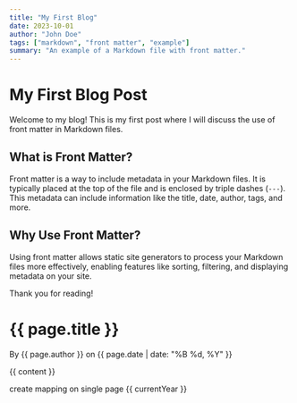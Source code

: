 ```yaml
---
title: "My First Blog"
date: 2023-10-01
author: "John Doe"
tags: ["markdown", "front matter", "example"]
summary: "An example of a Markdown file with front matter."
---
```


# My First Blog Post

Welcome to my blog! This is my first post where I will discuss the use of front matter in Markdown files.

## What is Front Matter?

Front matter is a way to include metadata in your Markdown files. It is typically placed at the top of the file and is enclosed by triple dashes (`---`). This metadata can include information like the title, date, author, tags, and more.

## Why Use Front Matter?

Using front matter allows static site generators to process your Markdown files more effectively, enabling features like sorting, filtering, and displaying metadata on your site.

Thank you for reading!

<h1>{{ page.title }}</h1>
<p>By {{ page.author }} on {{ page.date | date: "%B %d, %Y" }}</p>
<div>
  {{ content }}
</div>

create  mapping on single page
{{ currentYear }}

